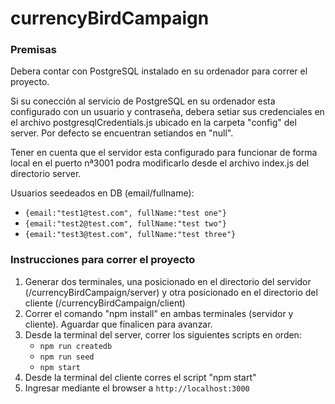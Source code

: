# currencyBirdCampaign

<h3>Premisas</h3>
<p>Debera contar con PostgreSQL instalado en su ordenador para correr el proyecto.</p>
<p>Si su conección al servicio de PostgreSQL en su ordenador esta configurado con un usuario y contraseña, debera setiar sus credenciales en el archivo postgresqlCredentials.js ubicado en la carpeta "config" del server. Por defecto se encuentran setiandos en "null".
</p>
<p>Tener en cuenta que el servidor esta configurado para funcionar de forma local en el puerto nª3001 podra modificarlo desde el archivo index.js del directorio server.</p>
<p>Usuarios seedeados en DB (email/fullname):
    <ul>
        <li><code>{email:"test1@test.com", fullName:"test one"}</code></li>
        <li><code>{email:"test2@test.com", fullName:"test two"}</code></li>
        <li><code>{email:"test3@test.com", fullName:"test three"}</code></li>
    </ul>
</p>

<h3>Instrucciones para correr el proyecto</h3>
<ol>
    <li>Generar dos terminales, una posicionado en el directorio del servidor (/currencyBirdCampaign/server) y otra posicionado en el directorio del cliente (/currencyBirdCampaign/client)</li>
    <li>Correr el comando "npm install" en ambas terminales (servidor y cliente). Aguardar que finalicen para avanzar.</li>
    <li>Desde la terminal del server, correr los siguientes scripts en orden:
    <ul>
    <li><code>npm run createdb</code></li>
    <li><code>npm run seed</code></li>
    <li><code>npm start</code></li>
    </ul>
    </li>
    <li>Desde la terminal del cliente corres el script "npm start"</li>
    <li>Ingresar mediante el browser a <code>http://localhost:3000</code></li>
</ol>
